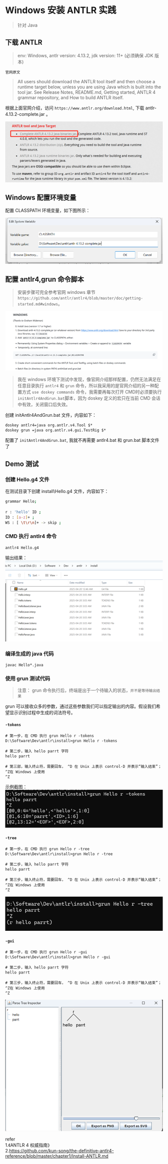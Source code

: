 # Windows 安装 ANTLR 实践

>针对 Java

## 下载 ANTLR  
>env: Windows, antlr version: 4.13.2, jdk version: 11+ (必须确保 JDK 版本)  

`官网原文` 
>All users should download the ANTLR tool itself and then choose a runtime target below, unless you are using Java which is built into the tool jar.
See Release Notes, README.md, Getting started, ANTLR 4 grammar repository, and How to build ANTLR itself.    

根据上面官网介绍，访问 `https://www.antlr.org/download.html`, 下载 antlr-4.13.2-complete.jar 。     

![windowsinstall01](images/windowsinstall01.png)   

## Windows 配置环境变量 
配置 CLASSPATH 环境变量，如下图所示：   

![windowsinstall02](images/windowsinstall02.png)  

## 配置 antlr4,grun 命令脚本   
>安装步骤可完全参考官网 windows 章节 `https://github.com/antlr/antlr4/blob/master/doc/getting-started.md#windows`。          

![windowsinstall03](images/windowsinstall03.png) 

>我在 windows 环境下测试中发现，像官网介绍那样配置，仍然无法满足在任意目录执行 `antlr4` 和 `grun` 命令，所以我采用的是官网介绍的另一种配置方式 `use doskey commands` 命令，我需要再每次打开 CMD时必须要执行 `initAntlr4AndGrun.bat`脚本，因为 doskey 定义的宏只在当前 CMD 会话中有效，关闭窗口后失效。     

创建 initAntlr4AndGrun.bat 文件，内容如下：  
```shell
doskey antlr4=java org.antlr.v4.Tool $*
doskey grun =java org.antlr.v4.gui.TestRig $*
```

配置了 `initAntlr4AndGrun.bat`, 我就不再需要 antlr4.bat 和 grun.bat 脚本文件了  

## Demo 测试 

### 创建 Hello.g4 文件  
在测试目录下创建 install\Hello.g4 文件，内容如下：  
```bash
grammar Hello;

r : 'hello' ID ;
ID : [a-z]+ ;
WS : [ \t\r\n]+ -> skip ;
```

### CMD 执行 antlr4 命令 
```shell
antlr4 Hello.g4  
```

输出结果：  
![windowsinstall04](images/windowsinstall04.png)   

### 编译生成的 java 代码  
```shell
javac Hello*.java
```

### 使用 grun 测试代码  
>注意： grun 命令执行后，终端是出于一个待输入的状态，`并不是等待输出结果`     

grun 可以接收众多的参数，通过这些参数我们可以指定输出的内容。假设我们希望显示识别过程中生成的词法符号。  

#### `-tokens` 

```shell
# 第一步，在 CMD 执行 grun Hello r -tokens  
D:\Software\Dev\antlr\install>grun Hello r -tokens  

# 第二步，输入 hello parrt 字符  
hello parrt

# 第三部，输入终止符，需要回车， ^D 在 Unix 上表示 control-D 并表示“输入结束”；^Z在 Windows 上使用
^Z
```   

示例截图：  
![windowsinstall05](images/windowsinstall05.png)


#### `-tree` 
```shell
# 第一步，在 CMD 执行 grun Hello r -tree  
D:\Software\Dev\antlr\install>grun Hello r -tree  

# 第二步，输入 hello parrt 字符  
hello parrt

# 第三步，输入终止符，需要回车， ^D 在 Unix 上表示 control-D 并表示“输入结束”；^Z在 Windows 上使用
^Z
```   

![windowsinstall06](images/windowsinstall06.png)   

#### `-gui`
```shell
# 第一步，在 CMD 执行 grun Hello r -gui  
D:\Software\Dev\antlr\install>grun Hello r -gui  

# 第二步，输入 hello parrt 字符  
hello parrt

# 第三步，输入终止符，需要回车， ^D 在 Unix 上表示 control-D 并表示“输入结束”；^Z在 Windows 上使用
^Z
```   

![windowsinstall07](images/windowsinstall07.png)   

refer   
1.《ANTLR 4 权威指南》  
2.https://github.com/kun-song/the-definitive-antlr4-reference/blob/master/chapter1/Install-ANTLR.md    
